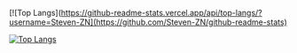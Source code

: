 [![Top Langs](https://github-readme-stats.vercel.app/api/top-langs/?username=Steven-ZN](https://github.com/Steven-ZN/github-readme-stats)

[![Top Langs](https://github-readme-stats.vercel.app/api/top-langs/?username=Steven-ZN&layout=donut-vertical)](https://github.com/Steven-ZN/github-readme-stats)


